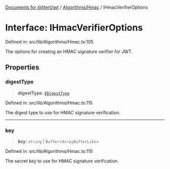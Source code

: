 [Documents for @litert/jwt](../../../index.md) / [Algorithms/Hmac](../index.md) / IHmacVerifierOptions

# Interface: IHmacVerifierOptions

Defined in: src/lib/Algorithms/Hmac.ts:105

The options for creating an HMAC signature verifier for JWT.

## Properties

### digestType

> **digestType**: [`EDigestType`](../../../Constants/enumerations/EDigestType.md)

Defined in: src/lib/Algorithms/Hmac.ts:115

The digest type to use for HMAC signature verification.

***

### key

> **key**: `string` \| `Buffer`\<`ArrayBufferLike`\>

Defined in: src/lib/Algorithms/Hmac.ts:110

The secret key to use for HMAC signature verification.

